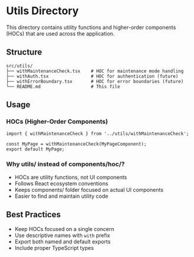 # Utils Directory

This directory contains utility functions and higher-order components (HOCs) that are used across the application.

## Structure

```
src/utils/
├── withMaintenanceCheck.tsx    # HOC for maintenance mode handling
├── withAuth.tsx                # HOC for authentication (future)
├── withErrorBoundary.tsx       # HOC for error boundaries (future)
└── README.md                   # This file
```

## Usage

### HOCs (Higher-Order Components)
```tsx
import { withMaintenanceCheck } from '../utils/withMaintenanceCheck';

const MyPage = withMaintenanceCheck(MyPageComponent);
export default MyPage;
```

### Why utils/ instead of components/hoc/?
- HOCs are utility functions, not UI components
- Follows React ecosystem conventions
- Keeps components/ folder focused on actual UI components
- Easier to find and maintain utility code

## Best Practices
- Keep HOCs focused on a single concern
- Use descriptive names with `with` prefix
- Export both named and default exports
- Include proper TypeScript types
